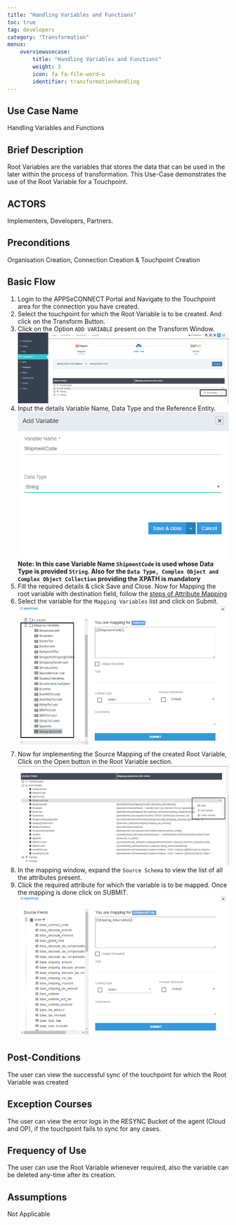 ```yaml
---
title: "Handling Variables and Functions"
toc: true
tag: developers
category: "Transformation"
menus: 
    overviewusecase:
        title: "Handling Variables and Functions"
        weight: 3
        icon: fa fa-file-word-o
        identifier: transformationhandling
---
```


## Use Case Name

Handling Variables and Functions

## Brief Description 
Root Variables are the variables that stores the data that can be used in the later within 
the process of transformation. This Use-Case demonstrates the use of the Root Variable for a Touchpoint.

## ACTORS
Implementers, Developers, Partners.

## Preconditions

Organisation Creation, Connection Creation & Touchpoint Creation

## Basic Flow

1.	Login to the APPSeCONNECT Portal and Navigate to the Touchpoint area for the connection you have created.
2.	Select the touchpoint for which the Root Variable is to be created. And click on the Transform Button.
3.	Click on the Option `ADD VARIABLE` present on the Transform Window.
![addvariable1](/staticfiles/Transformation/media/addvariable1.png)
4.  Input the details Variable Name, Data Type and the Reference Entity.               
![addvariable2](/staticfiles/Transformation/media/addvariable2.png)        
**Note: In this case Variable Name `ShipmentCode` is used whose Data Type is provided `String`. 
Also for the `Data Type, Complex Object and Complex Object Collection` providing the XPATH is mandatory**
5.	Fill the required details & click Save and Close. Now for Mapping the root variable with destination field, follow the [steps of Attribute Mapping](/transformation/steps-to-cutomize-prebuilt-mapping/)
6.	Select the variable for the `Mapping Variables` list and click on Submit.
![addvariable3](/staticfiles/Transformation/media/addvariable3.png)
7.	Now for implementing the Source Mapping of the created Root Variable, Click on the Open button in the Root Variable section.
![addvariable4](/staticfiles/Transformation/media/addvariable4.png)
8.	In the mapping window, expand the `Source Schema` to view the list of all the attributes present. 
9.  Click the required attribute for which the variable is to be mapped. Once the mapping is done click on SUBMIT.
![addvariable5](/staticfiles/Transformation/media/addvariable5.png)


## Post-Conditions
The user can view the successful sync of the touchpoint for which the Root Variable was created

## Exception Courses
The user can view the error logs in the RESYNC Bucket of the agent (Cloud and OP), if the touchpoint fails to sync for any cases.

## Frequency of Use
The user can use the Root Variable whenever required, also the variable can be deleted any-time after its creation.

## Assumptions
Not Applicable






